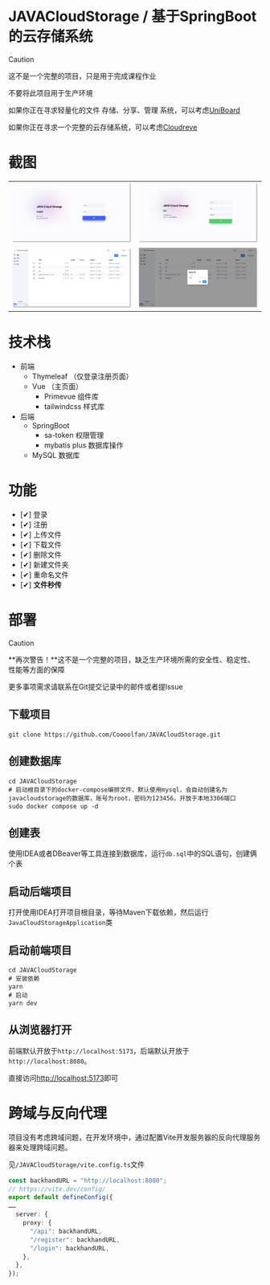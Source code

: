 # JAVACloudStorage / 基于SpringBoot的云存储系统

> [!CAUTION]
> 
> 这不是一个完整的项目，只是用于完成课程作业
> 
> 不要将此项目用于生产环境
>
> 如果你正在寻求轻量化的文件 存储、分享、管理 系统，可以考虑[UniBoard](https://github.com/Coooolfan/UniBoard/)
> 
> 如果你正在寻求一个完整的云存储系统，可以考虑[Cloudreve](https://cloudreve.org/)

# 截图
<table>
    <tr>
        <td><img src="static/image.png" alt="登录"></td>
        <td><img src="static/image-1.png" alt="注册"></td>
    </tr>
    <tr>
        <td><img src="static/image-2.png" alt="主页面"></td>
        <td><img src="static/image-3.png" alt="新建立文件夹弹窗"></td>
    </tr>
</table>

# 技术栈

- 前端
  - Thymeleaf （仅登录注册页面）
  - Vue （主页面）
    - Primevue 组件库
    - tailwindcss 样式库
- 后端
  - SpringBoot
    - sa-token 权限管理
    - mybatis plus 数据库操作
  - MySQL 数据库

# 功能

- [✔] 登录
- [✔] 注册
- [✔] 上传文件
- [✔] 下载文件
- [✔] 删除文件
- [✔] 新建文件夹
- [✔] 重命名文件
- [✔] **文件秒传**

# 部署

> [!CAUTION]
> 
> **再次警告！**这不是一个完整的项目，缺乏生产环境所需的安全性、稳定性、性能等方面的保障
> 
> 更多事项需求请联系在Git提交记录中的邮件或者提Issue

## 下载项目

```shell
git clone https://github.com/Coooolfan/JAVACloudStorage.git
```

## 创建数据库

```shell
cd JAVACloudStorage
# 启动根目录下的docker-compose编排文件，默认使用mysql，会自动创建名为javacloudstorage的数据库，账号为root，密码为123456，开放于本地3306端口
sudo docker compose up -d
```

## 创建表

使用IDEA或者DBeaver等工具连接到数据库，运行`db.sql`中的SQL语句，创建俩个表

## 启动后端项目

打开使用IDEA打开项目根目录，等待Maven下载依赖，然后运行`JavaCloudStorageApplication`类

## 启动前端项目

```shell
cd JAVACloudStorage
# 安装依赖
yarn
# 启动
yarn dev
```

## 从浏览器打开

前端默认开放于`http://localhost:5173`，后端默认开放于`http://localhost:8080`。

直接访问<http://localhost:5173>即可

# 跨域与反向代理

项目没有考虑跨域问题，在开发环境中，通过配置Vite开发服务器的反向代理服务器来处理跨域问题。

见`/JAVACloudStorage/vite.config.ts`文件

```ts
const backhandURL = "http://localhost:8080";
// https://vite.dev/config/
export default defineConfig({
……
  server: {
    proxy: {
      "/api": backhandURL,
      "/register": backhandURL,
      "/login": backhandURL,
    },
  },
});
```